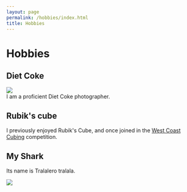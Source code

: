 ```yaml
---
layout: page
permalink: /hobbies/index.html
title: Hobbies
---
```


# Hobbies



## Diet Coke

<!-- <div class="third"> -->
<!-- <img src="/images/swimming2.JPG"> -->
<!-- <img src="/images/swimming.JPG"> -->
<img src="https://ruiyunk16.github.io/images/coke.jpg">
<!-- </div> -->
<br>I am a proficient Diet Coke photographer.


## Rubik's cube

I previously enjoyed Rubik's Cube, and once joined in the [West Coast Cubing](https://www.worldcubeassociation.org/persons/2019KANG12) competition.

## My Shark

Its name is Tralalero tralala.

<div>
<img src="https://ruiyunk16.github.io/images/pet.png">
</div>
<br>



